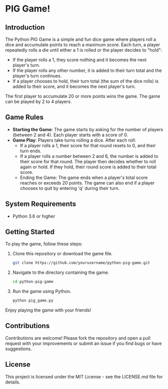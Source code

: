 # PIG Game!

## Introduction

The Python PIG Game is a simple and fun dice game where players roll a dice and accumulate points to reach a maximum score. Each turn, a player repeatedly rolls a die until either a 1 is rolled or the player decides to "hold":

 - If the player rolls a 1, they score nothing and it becomes the next
   player's turn.
 - If the player rolls any other number, it is added to their turn total
   and the player's turn continues.
 - If a player chooses to hold, their turn total (the sum of the dice
   rolls) is added to their score, and it becomes the next player's
   turn.

The first player to accumulate 20 or more points wins the game. The game can be played by 2 to 4 players.

## Game Rules

 - **Starting the Game**: The game starts by asking for the number of
   players (between 2 and 4). Each player starts with a score of 0.
 - **Game Play**: Players take turns rolling a dice. After each roll:
	 - If a player rolls a 1, their score for that round resets to 0, and their turn ends.
	 - If a player rolls a number between 2 and 6, the number is added to their score for that round. The player then decides whether to roll again or hold. If they hold, their round score is added to their total score.
	 - Ending the Game: The game ends when a player's total score reaches or exceeds 20 points. The game can also end if a player chooses to quit by entering 'q' during their turn.

## System Requirements

 - Python 3.6 or higher

## Getting Started

To play the game, follow these steps:

 1. Clone this repository or download the game file.
    ```bash
    git clone https://github.com/yourusername/python-pig-game.git
    ```
2. Navigate to the directory containing the game.
	```bash
	cd python-pig-game
	```
3. Run the game using Python.
	```bash
	python pig_game.py
	```
Enjoy playing the game with your friends!

## Contributions

Contributions are welcome! Please fork the repository and open a pull request with your improvements or submit an issue if you find bugs or have suggestions.

## License

This project is licensed under the MIT License - see the LICENSE.md file for details.